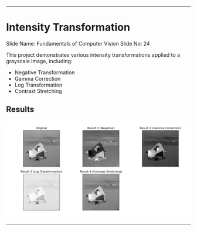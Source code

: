 
---

# Intensity Transformation

Slide Name: Fundamentals of Computer Vision
Slide No: 24

This project demonstrates various intensity transformations applied to a grayscale image, including:

- Negative Transformation
- Gamma Correction
- Log Transformation
- Contrast Stretching

## Results

![Original and Transformed Images](images/intensity_transformations.png)


---
